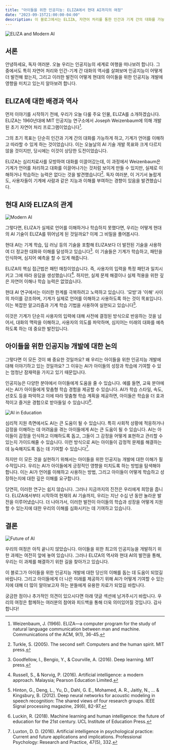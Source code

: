 ```yaml
---
title: "아이들을 위한 인공지능: ELIZA에서 현대 AI까지의 여정"
date: "2023-09-15T21:00:00-04:00"
description: 이 블로그에서는 ELIZA, 자연어 처리를 통한 인간과 기계 간의 대화를 가능하게 하는 초기 인공지능의 역사를 탐색하고, 그 기술이 어떻게 발전하여 현대의 아이들을 위한 인공지능 개발에 영향을 미치는지 알아봅니다. 이 블로그를 통해 아이들에게 좀 더 효과적인 인공지능을 제공하기 위한 방법을 찾아보며, AI가 아이들의 성장과 학습에 어떻게 기여할 수 있는지에 대해 논의합니다.
---
```


![ELIZA and Modern AI](https://example.com/eliza-and-modern-ai.png)

## 서론

안녕하세요, 독자 여러분. 오늘 우리는 인공지능의 세계로 여행을 떠나보려 합니다. 그 중에서도 특히 자연어 처리와 인간-기계 간 대화의 역사를 살펴보며 인공지능이 어떻게 더 발전해 왔는지, 그리고 이러한 발전이 어떻게 현대의 아이들을 위한 인공지능 개발에 영향을 미치고 있는지 알아보려 합니다.

## ELIZA에 대한 배경과 역사

먼저 이야기를 시작하기 전에, 우리가 오늘 다룰 주요 인물, ELIZA를 소개하겠습니다. ELIZA는 1960년대에 MIT 인공지능 연구소에서 Joseph Weizenbaum에 의해 개발된 초기 자연어 처리 프로그램이었습니다[^1^].

그의 초기 목표는 단순히 인간과 기계 간의 대화를 가능하게 하고, 기계가 언어를 이해하고 따라할 수 있게 하는 것이었습니다. 이는 오늘날의 AI 기술 개발 목표와 크게 다르지 않을 것이지만, 당시에는 이것이 상당한 도전이었습니다.

ELIZA는 심리치료사를 모방하여 대화를 이끌어갔는데, 이 과정에서 Weizenbaum은 기계가 언어를 처리하고 대화를 이끌어나가는 것처럼 보이게 만들 수 있지만, 실제로 이해하거나 학습하는 능력은 없다는 것을 발견했습니다[^2^]. 독자 여러분, 이 거기서 놀랍게도, 사용자들이 기계에 사람과 같은 지능과 이해를 부여하는 경향이 있음을 발견했습니다.

## 현대 AI와 ELIZA의 관계

![Modern AI](https://example.com/modern-ai.png)

그렇다면, ELIZA가 실제로 언어를 이해하거나 학습하지 못했다면, 우리는 어떻게 현대의 AI 기술이 ELIZA를 뛰어넘게 된 것일까요? 이제 그 비밀을 풀어봅시다.

현대 AI는 기계 학습, 딥 러닝 등의 기술을 포함해 ELIZA보다 더 발전된 기술을 사용하여 더 정교한 대화와 이해를 달성하고 있습니다[^3^]. 이 기술들은 기계가 학습하고, 패턴을 인식하며, 심지어 예측을 할 수 있게 해줍니다.

ELIZA의 핵심 접근법은 패턴 매칭이었습니다. 즉, 사용자의 입력을 특정 패턴과 일치시키고 그에 따라 응답을 생성했습니다[^4^]. 하지만, 실제 문제 해결이나 실제 적용을 위한 깊은 자연어 이해나 학습 능력은 없었습니다.

현대 AI 연구에서는 이러한 한계를 극복하려고 노력하고 있습니다. '모방'과 '이해' 사이의 차이를 강조하며, 기계가 실제로 언어를 이해하고 사용하도록 하는 것이 목표입니다. 이는 복잡한 알고리즘과 기계 학습 기법을 사용하여 실현되고 있습니다[^5^].

이것은 기계가 단순히 사용자의 입력에 대해 사전에 결정된 방식으로 반응하는 것을 넘어서, 대화의 맥락을 이해하고, 사용자의 의도를 파악하며, 심지어는 미래의 대화를 예측하도록 하는 데 중요한 발전입니다.

## 아이들을 위한 인공지능 개발에 대한 논의

그렇다면 이 모든 것이 왜 중요한 것일까요? 왜 우리는 아이들을 위한 인공지능 개발에 대해 이야기하고 있는 것일까요? 그 이유는 AI가 아이들의 성장과 학습에 기여할 수 있는 엄청난 잠재력을 가지고 있기 때문입니다.

인공지능은 다양한 분야에서 아이들에게 도움을 줄 수 있습니다. 예를 들면, 교육 분야에서는 AI가 아이들에게 맞춤형 학습 경험을 제공할 수 있습니다. AI가 학습 스타일, 속도, 선호도 등을 파악하고 이에 따라 맞춤형 학습 계획을 제공하면, 아이들은 학습을 더 효과적이고 즐거운 경험으로 받아들일 수 있습니다[^6^].

![AI in Education](https://example.com/ai-in-education.png)

심리적 지원 측면에서도 AI는 큰 도움이 될 수 있습니다. 특히 사회적 상황에 적응하거나 감정을 이해하는 데 어려움을 겪는 아이들에게 AI는 큰 도움이 될 수 있습니다. AI는 아이들이 감정을 인식하고 이해하도록 돕고, 그들이 그 감정을 어떻게 표현하고 관리할 수 있는지 가이드해줄 수 있습니다. 이런 방식으로 AI는 아이들이 감정적 문제를 해결하는 데 능숙해지도록 돕는 데 기여할 수 있습니다[^7^].

하지만 이 모든 것을 실현하기 위해서는 아이들을 위한 인공지능 개발에 대한 이해가 필수적입니다. 우리는 AI가 아이들에게 긍정적인 영향을 미치도록 하는 방법을 탐색해야 합니다. 이는 AI가 언어를 이해하고 사용하는 방법, 그리고 아이들이 어떻게 학습하고 성장하는지에 대한 깊은 이해를 요구합니다.

당연히, 이러한 연구는 쉽지 않습니다. 그러나 지금까지의 진전은 우리에게 희망을 줍니다. ELIZA에서부터 시작하여 현재의 AI 기술까지, 우리는 지난 수십 년 동안 놀라운 발전을 이루어냈습니다. 더 나아가서, 이러한 발전이 아이들의 학습과 성장을 어떻게 지원할 수 있는지에 대한 우리의 이해를 심화시키는 데 기여하고 있습니다.

## 결론

![Future of AI](https://example.com/future-of-ai.png)

우리의 여정은 아직 끝나지 않았습니다. 아이들을 위한 최고의 인공지능을 개발하기 위한 과제는 여전히 앞에 놓여 있습니다. 그러나 ELIZA의 역사와 현대 AI의 발전을 통해, 우리는 이 과제를 해결하기 위한 길을 찾아가고 있습니다.

이 블로그가 아이들을 위한 인공지능 개발에 대한 당신의 이해를 돕는 데 도움이 되었길 바랍니다. 그리고 아이들에게 더 나은 미래를 제공하기 위해 AI가 어떻게 기여할 수 있는지에 대해 더 많이 알아보고자 하는 분들에게 유용한 자료가 되었길 바랍니다.

궁금한 점이나 추가적인 의견이 있으시다면 아래 댓글 섹션에 남겨주시기 바랍니다. 우리의 여정은 함께하는 여러분의 참여와 피드백을 통해 더욱 의미있어질 것입니다. 감사합니다!

[^1^]: Weizenbaum, J. (1966). ELIZA—a computer program for the study of natural language communication between man and machine. Communications of the ACM, 9(1), 36-45.
[^2^]: Turkle, S. (2005). The second self: Computers and the human spirit. MIT press.
[^3^]: Goodfellow, I., Bengio, Y., & Courville, A. (2016). Deep learning. MIT press.
[^4^]: Russell, S., & Norvig, P. (2016). Artificial intelligence: a modern approach. Malaysia; Pearson Education Limited.
[^5^]: Hinton, G., Deng, L., Yu, D., Dahl, G. E., Mohamed, A. R., Jaitly, N., ... & Kingsbury, B. (2012). Deep neural networks for acoustic modeling in speech recognition: The shared views of four research groups. IEEE Signal processing magazine, 29(6), 82-97.
[^6^]: Luckin, R. (2018). Machine learning and human intelligence: the future of education for the 21st century. UCL Institute of Education Press.
[^7^]: Luxton, D. D. (2016). Artificial intelligence in psychological practice: Current and future applications and implications. Professional Psychology: Research and Practice, 47(5), 332.
